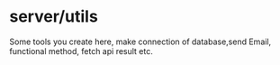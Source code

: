 # server/utils
Some tools you create here, make connection of database,send Email, functional method, fetch api result etc.